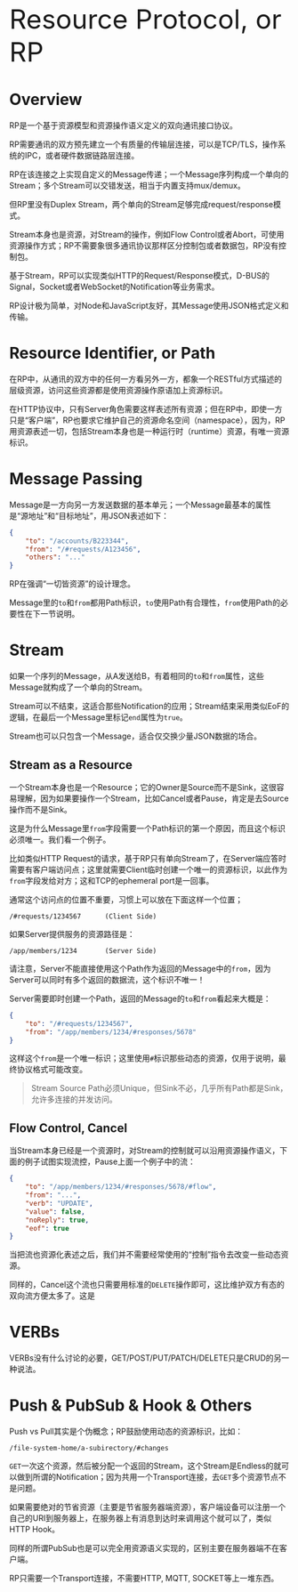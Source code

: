 <font size=7>Resource Protocol, or RP</font>

# Overview

RP是一个基于资源模型和资源操作语义定义的双向通讯接口协议。

RP需要通讯的双方预先建立一个有质量的传输层连接，可以是TCP/TLS，操作系统的IPC，或者硬件数据链路层连接。

RP在该连接之上实现自定义的Message传递；一个Message序列构成一个单向的Stream；多个Stream可以交错发送，相当于内置支持mux/demux。

但RP里没有Duplex Stream，两个单向的Stream足够完成request/response模式。

Stream本身也是资源，对Stream的操作，例如Flow Control或者Abort，可使用资源操作方式；RP不需要象很多通讯协议那样区分控制包或者数据包，RP没有控制包。

基于Stream，RP可以实现类似HTTP的Request/Response模式，D-BUS的Signal，Socket或者WebSocket的Notification等业务需求。

RP设计极为简单，对Node和JavaScript友好，其Message使用JSON格式定义和传输。

# Resource Identifier, or Path

在RP中，从通讯的双方中的任何一方看另外一方，都象一个RESTful方式描述的层级资源，访问这些资源都是使用资源操作原语加上资源标识。

在HTTP协议中，只有Server角色需要这样表述所有资源；但在RP中，即使一方只是“客户端”，RP也要求它维护自己的资源命名空间（namespace），因为，RP用资源表述一切，包括Stream本身也是一种运行时（runtime）资源，有唯一资源标识。

# Message Passing

Message是一方向另一方发送数据的基本单元；一个Message最基本的属性是“源地址”和“目标地址”，用JSON表述如下：

```json
{
    "to": "/accounts/B223344",
    "from": "/#requests/A123456",
    "others": "..."
}
```

RP在强调“一切皆资源”的设计理念。

Message里的`to`和`from`都用Path标识，`to`使用Path有合理性，`from`使用Path的必要性在下一节说明。

# Stream

如果一个序列的Message，从A发送给B，有着相同的`to`和`from`属性，这些Message就构成了一个单向的Stream。

Stream可以不结束，这适合那些Notification的应用；Stream结束采用类似EoF的逻辑，在最后一个Message里标记`end`属性为`true`。

Stream也可以只包含一个Message，适合仅交换少量JSON数据的场合。

## Stream as a Resource

一个Stream本身也是一个Resource；它的Owner是Source而不是Sink，这很容易理解，因为如果要操作一个Stream，比如Cancel或者Pause，肯定是去Source操作而不是Sink。

这是为什么Message里`from`字段需要一个Path标识的第一个原因，而且这个标识必须唯一。我们看一个例子。

比如类似HTTP Request的请求，基于RP只有单向Stream了，在Server端应答时需要有客户端访问点；这里就需要Client临时创建一个唯一的资源标识，以此作为`from`字段发给对方；这和TCP的ephemeral port是一回事。

通常这个访问点的位置不重要，习惯上可以放在下面这样一个位置；

```
/#requests/1234567      (Client Side) 
```

如果Server提供服务的资源路径是：

```
/app/members/1234       (Server Side) 
```

请注意，Server不能直接使用这个Path作为返回的Message中的`from`，因为Server可以同时有多个返回的数据流，这个标识不唯一！

Server需要即时创建一个Path，返回的Message的`to`和`from`看起来大概是：

```json
{
    "to": "/#requests/1234567",
    "from": "/app/members/1234/#responses/5678"
}
```

这样这个`from`是一个唯一标识；这里使用`#`标识那些动态的资源，仅用于说明，最终协议格式可能改变。

> Stream Source Path必须Unique，但Sink不必，几乎所有Path都是Sink，允许多连接的并发访问。

## Flow Control, Cancel

当Stream本身已经是一个资源时，对Stream的控制就可以沿用资源操作语义，下面的例子试图实现流控，Pause上面一个例子中的流：

```json
{
    "to": "/app/members/1234/#responses/5678/#flow",
    "from": "...",
    "verb": "UPDATE",
    "value": false,
    "noReply": true,
    "eof": true
}
```

当把流也资源化表述之后，我们并不需要经常使用的“控制”指令去改变一些动态资源。

同样的，Cancel这个流也只需要用标准的`DELETE`操作即可，这比维护双方有态的双向流方便太多了。这是

# VERBs

VERBs没有什么讨论的必要，GET/POST/PUT/PATCH/DELETE只是CRUD的另一种说法。

# Push & PubSub & Hook & Others

Push vs Pull其实是个伪概念；RP鼓励使用动态的资源标识，比如：

`/file-system-home/a-subirectory/#changes`

`GET`一次这个资源，然后被分配一个返回的Stream，这个Stream是Endless的就可以做到所谓的Notification；因为共用一个Transport连接，去`GET`多个资源节点不是问题。

如果需要绝对的节省资源（主要是节省服务器端资源），客户端设备可以注册一个自己的URI到服务器上，在服务器上有消息到达时来调用这个就可以了，类似HTTP Hook。

同样的所谓PubSub也是可以完全用资源语义实现的，区别主要在服务器端不在客户端。

RP只需要一个Transport连接，不需要HTTP, MQTT, SOCKET等上一堆东西。






